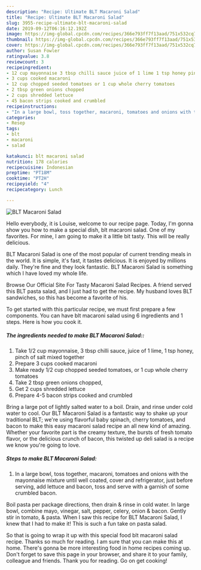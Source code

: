 ```yaml
---
description: "Recipe: Ultimate BLT Macaroni Salad"
title: "Recipe: Ultimate BLT Macaroni Salad"
slug: 3955-recipe-ultimate-blt-macaroni-salad
date: 2019-09-12T06:16:12.192Z
image: https://img-global.cpcdn.com/recipes/366e793ff7f13aad/751x532cq70/blt-macaroni-salad-recipe-main-photo.jpg
thumbnail: https://img-global.cpcdn.com/recipes/366e793ff7f13aad/751x532cq70/blt-macaroni-salad-recipe-main-photo.jpg
cover: https://img-global.cpcdn.com/recipes/366e793ff7f13aad/751x532cq70/blt-macaroni-salad-recipe-main-photo.jpg
author: Susan Fowler
ratingvalue: 3.8
reviewcount: 3
recipeingredient:
- 12 cup mayonnaise 3 tbsp chilli sauce juice of 1 lime 1 tsp honey pinch of salt mixed together
- 3 cups cooked macaroni
- 12 cup chopped seeded tomatoes or 1 cup whole cherry tomatoes
- 2 tbsp green onions chopped
- 2 cups shredded lettuce
- 45 bacon strips cooked and crumbled
recipeinstructions:
- "In a large bowl, toss together, macaroni, tomatoes and onions with the mayonnaise mixture until well coated, cover and refrigerator, just before serving, add lettuce and bacon, toss and serve with a garnish of some crumbled bacon."
categories:
- Resep
tags:
- blt
- macaroni
- salad

katakunci: blt macaroni salad
nutrition: 178 calories
recipecuisine: Indonesian
preptime: "PT18M"
cooktime: "PT2H"
recipeyield: "4"
recipecategory: Lunch

---
```



![BLT Macaroni Salad](https://img-global.cpcdn.com/recipes/366e793ff7f13aad/751x532cq70/blt-macaroni-salad-recipe-main-photo.jpg)

Hello everybody, it is Louise, welcome to our recipe page. Today, I'm gonna show you how to make a special dish, blt macaroni salad. One of my favorites. For mine, I am going to make it a little bit tasty. This will be really delicious.

BLT Macaroni Salad is one of the most popular of current trending meals in the world. It is simple, it's fast, it tastes delicious. It is enjoyed by millions daily. They're fine and they look fantastic. BLT Macaroni Salad is something which I have loved my whole life.

Browse Our Official Site For Tasty Macaroni Salad Recipes. A friend served this BLT pasta salad, and I just had to get the recipe. My husband loves BLT sandwiches, so this has become a favorite of his.


To get started with this particular recipe, we must first prepare a few components. You can have blt macaroni salad using 6 ingredients and 1 steps. Here is how you cook it.

##### The ingredients needed to make BLT Macaroni Salad::

1. Take 1/2 cup mayonnaise, 3 tbsp chilli sauce, juice of 1 lime, 1 tsp honey, pinch of salt mixed together
1. Prepare 3 cups cooked macaroni
1. Make ready 1/2 cup chopped seeded tomatoes, or 1 cup whole cherry tomatoes
1. Take 2 tbsp green onions chopped,
1. Get 2 cups shredded lettuce
1. Prepare 4-5 bacon strips cooked and crumbled


Bring a large pot of lightly salted water to a boil. Drain, and rinse under cold water to cool. Our BLT Macaroni Salad is a fantastic way to shake up your traditional BLT; we&#39;re using flavorful baby spinach, cherry tomatoes, and bacon to make this easy macaroni salad recipe an all new kind of amazing. Whether your favorite part is the creamy texture, the bursts of fresh tomato flavor, or the delicious crunch of bacon, this twisted up deli salad is a recipe we know you&#39;re going to love. 

##### Steps to make BLT Macaroni Salad:

1. In a large bowl, toss together, macaroni, tomatoes and onions with the mayonnaise mixture until well coated, cover and refrigerator, just before serving, add lettuce and bacon, toss and serve with a garnish of some crumbled bacon.


Boil pasta per package directions, then drain &amp; rinse in cold water. In large bowl, combine mayo, vinegar, salt, pepper, celery, onion &amp; bacon. Gently stir in tomato, &amp; pasta. When I saw this recipe for BLT Macaroni Salad, I knew that I had to make it! This is such a fun take on pasta salad. 

So that is going to wrap it up with this special food blt macaroni salad recipe. Thanks so much for reading. I am sure that you can make this at home. There's gonna be more interesting food in home recipes coming up. Don't forget to save this page in your browser, and share it to your family, colleague and friends. Thank you for reading. Go on get cooking!
